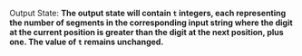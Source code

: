 Output State: **The output state will contain `t` integers, each representing the number of segments in the corresponding input string where the digit at the current position is greater than the digit at the next position, plus one. The value of `t` remains unchanged.**